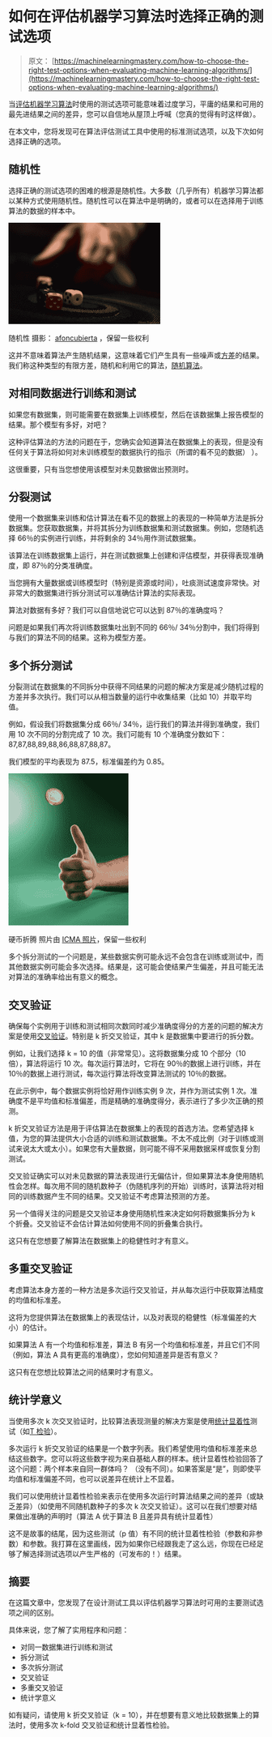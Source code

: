 # 如何在评估机器学习算法时选择正确的测试选项

> 原文： [https://machinelearningmastery.com/how-to-choose-the-right-test-options-when-evaluating-machine-learning-algorithms/](https://machinelearningmastery.com/how-to-choose-the-right-test-options-when-evaluating-machine-learning-algorithms/)

当[评估机器学习算法](http://machinelearningmastery.com/how-to-evaluate-machine-learning-algorithms/ "How to Evaluate Machine Learning Algorithms")时使用的测试选项可能意味着过度学习，平庸的结果和可用的最先进结果之间的差异，您可以自信地从屋顶上呼喊（您真的觉得有时这样做）。

在本文中，您将发现可在算法评估测试工具中使用的标准测试选项，以及下次如何选择正确的选项。

## 随机性

选择正确的测试选项的困难的根源是随机性。大多数（几乎所有）机器学习算法都以某种方式使用随机性。随机性可以在算法中是明确的，或者可以在选择用于训练算法的数据的样本中。

[![Randomness](img/7fdef373b950726d311b892d6d8c33fb.jpg)](https://3qeqpr26caki16dnhd19sv6by6v-wpengine.netdna-ssl.com/wp-content/uploads/2014/02/randomness.jpg)

随机性
摄影： [afoncubierta](http://www.flickr.com/photos/afoncubierta/12020857005/sizes/l/) ，保留一些权利

这并不意味着算法产生随机结果，这意味着它们产生具有一些噪声或[方差](http://en.wikipedia.org/wiki/Variance)的结果。我们称这种类型的有限方差，随机和利用它的算法，[随机算法](http://en.wikipedia.org/wiki/Stochastic_process)。

## 对相同数据进行训练和测试

如果您有数据集，则可能需要在数据集上训练模型，然后在该数据集上报告模型的结果。那个模型有多好，对吧？

这种评估算法的方法的问题在于，您确实会知道算法在数据集上的表现，但是没有任何关于算法将如何对未训练模型的数据执行的指示（所谓的看不见的数据） ）。

这很重要，只有当您想使用该模型对未见数据做出预测时。

## 分裂测试

使用一个数据集来训练和估计算法在看不见的数据上的表现的一种简单方法是拆分数据集。您获取数据集，并将其拆分为训练数据集和测试数据集。例如，您随机选择 66％的实例进行训练，并将剩余的 34％用作测试数据集。

该算法在训练数据集上运行，并在测试数据集上创建和评估模型，并获得表现准确度，即 87％的分类准确度。

当您拥有大量数据或训练模型时（特别是资源或时间），吐痰测试速度非常快。对非常大的数据集进行拆分测试可以准确估计算法的实际表现。

算法对数据有多好？我们可以自信地说它可以达到 87％的准确度吗？

问题是如果我们再次将训练数据集吐出到不同的 66％/ 34％分割中，我们将得到与我们的算法不同的结果。这称为模型方差。

## 多个拆分测试

分裂测试在数据集的不同拆分中获得不同结果的问题的解决方案是减少随机过程的方差并多次执行。我们可以从相当数量的运行中收集结果（比如 10）并取平均值。

例如，假设我们将数据集分成 66％/ 34％，运行我们的算法并得到准确度，我们用 10 次不同的分割完成了 10 次。我们可能有 10 个准确度分数如下：87,87,88,89,88,86,88,87,88,87。

我们模型的平均表现为 87.5，标准偏差约为 0.85。

[![Coin Toss](img/57a54ab84255096383635723c7b7e95b.jpg)](https://3qeqpr26caki16dnhd19sv6by6v-wpengine.netdna-ssl.com/wp-content/uploads/2014/02/coin-toss.jpg)

硬币折腾
照片由 [ICMA 照片](http://www.flickr.com/photos/icma/3635981474/sizes/l/)，保留一些权利

多个拆分测试的一个问题是，某些数据实例可能永远不会包含在训练或测试中，而其他数据实例可能会多次选择。结果是，这可能会使结果产生偏差，并且可能无法对算法的准确率给出有意义的概念。

## 交叉验证

确保每个实例用于训练和测试相同次数同时减少准确度得分的方差的问题的解决方案是使用[交叉验证](http://en.wikipedia.org/wiki/Cross-validation_(statistics))。特别是 k 折交叉验证，其中 k 是数据集中要进行的拆分数。

例如，让我们选择 k = 10 的值（非常常见）。这将数据集分成 10 个部分（10 倍），算法将运行 10 次。每次运行算法时，它将在 90％的数据上进行训练，并在 10％的数据上进行测试，每次运行算法将改变算法测试的 10％的数据。

在此示例中，每个数据实例将恰好用作训练实例 9 次，并作为测试实例 1 次。准确度不是平均值和标准偏差，而是精确的准确度得分，表示进行了多少次正确的预测。

k 折交叉验证方法是用于评估算法在数据集上的表现的首选方法。您希望选择 k 值，为您的算法提供大小合适的训练和测试数据集。不太不成比例（对于训练或测试来说太大或太小）。如果您有大量数据，则可能不得不采用数据采样或恢复分割测试。

交叉验证确实可以对未见数据的算法表现进行无偏估计，但如果算法本身使用随机性会怎样。每次用不同的随机数种子（伪随机序列的开始）训练时，该算法将对相同的训练数据产生不同的结果。交叉验证不考虑算法预测的方差。

另一个值得关注的问题是交叉验证本身使用随机性来决定如何将数据集拆分为 k 个折叠。交叉验证不会估计算法如何使用不同的折叠集合执行。

这只有在您想要了解算法在数据集上的稳健性时才有意义。

## 多重交叉验证

考虑算法本身方差的一种方法是多次运行交叉验证，并从每次运行中获取算法精度的均值和标准差。

这将为您提供算法在数据集上的表现估计，以及对表现的稳健性（标准偏差的大小）的估计。

如果算法 A 有一个均值和标准差，算法 B 有另一个均值和标准差，并且它们不同（例如，算法 A 具有更高的准确度），您如何知道差异是否有意义？

这只有在您想比较算法之间的结果时才有意义。

## 统计学意义

当使用多次 k 次交叉验证时，比较算法表现测量的解决方案是使用[统计显着性](http://en.wikipedia.org/wiki/Statistical_hypothesis_testing)测试（如[T 检验](http://en.wikipedia.org/wiki/Student's_t-test)）。

多次运行 k 折交叉验证的结果是一个数字列表。我们希望使用均值和标准差来总结这些数字。您可以将这些数字视为来自基础人群的样本。统计显着性检验回答了这个问题：两个样本来自同一群体吗？ （没有不同）。如果答案是“是”，则即使平均值和标准偏差不同，也可以说差异在统计上不显着。

我们可以使用统计显着性检验来表示在使用多次运行时算法结果之间的差异（或缺乏差异）（如使用不同随机数种子的多次 k 次交叉验证）。这可以在我们想要对结果做出准确的声明时（算法 A 优于算法 B 且差异具有统计显着性）

这不是故事的结尾，因为这些测试（p 值）有不同的统计显着性检验（参数和非参数）和参数。我打算在这里画线，因为如果你已经跟我走了这么远，你现在已经足够了解选择测试选项以产生严格的（可发布的！）结果。

## 摘要

在这篇文章中，您发现了在设计测试工具以评估机器学习算法时可用的主要测试选项之间的区别。

具体来说，您了解了实用程序和问题：

*   对同一数据集进行训练和测试
*   拆分测试
*   多次拆分测试
*   交叉验证
*   多重交叉验证
*   统计学意义

如有疑问，请使用 k 折交叉验证（k = 10），并在想要有意义地比较数据集上的算法时，使用多次 k-fold 交叉验证和统计显着性检验。